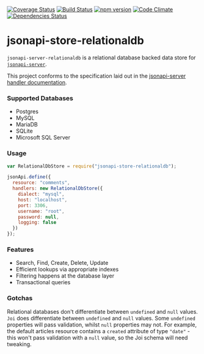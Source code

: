[![Coverage Status](https://coveralls.io/repos/holidayextras/jsonapi-store-relationaldb/badge.svg?branch=master&service=github)](https://coveralls.io/github/holidayextras/jsonapi-store-relationaldb?branch=master)
[![Build Status](https://travis-ci.org/holidayextras/jsonapi-store-relationaldb.svg?branch=master)](https://travis-ci.org/holidayextras/jsonapi-store-relationaldb)
[![npm version](https://badge.fury.io/js/jsonapi-store-relationaldb.svg)](http://badge.fury.io/js/jsonapi-store-relationaldb)
[![Code Climate](https://codeclimate.com/github/holidayextras/jsonapi-store-relationaldb/badges/gpa.svg)](https://codeclimate.com/github/holidayextras/jsonapi-store-relationaldb)
[![Dependencies Status](https://david-dm.org/holidayextras/jsonapi-store-relationaldb.svg)](https://david-dm.org/holidayextras/jsonapi-store-relationaldb)


# jsonapi-store-relationaldb

`jsonapi-server-relationaldb` is a relational database backed data store for [`jsonapi-server`](https://github.com/holidayextras/jsonapi-server).

This project conforms to the specification laid out in the [jsonapi-server handler documentation](https://github.com/holidayextras/jsonapi-server/blob/master/documentation/handlers.md).

### Supported Databases

 * Postgres
 * MySQL
 * MariaDB
 * SQLite
 * Microsoft SQL Server

### Usage

```javascript
var RelationalDbStore = require("jsonapi-store-relationaldb");

jsonApi.define({
  resource: "comments",
  handlers: new RelationalDbStore({
    dialect: "mysql",
    host: "localhost",
    port: 3306,
    username: "root",
    password: null,
    logging: false
  })
});
```

### Features

 * Search, Find, Create, Delete, Update
 * Efficient lookups via appropriate indexes
 * Filtering happens at the database layer
 * Transactional queries

### Gotchas

Relational databases don't differentiate between `undefined` and `null` values. `Joi` does differentiate between `undefined` and `null` values. Some `undefined` properties will pass validation, whilst `null` properties may not. For example, the default articles resource contains a `created` attribute of type `"date"` - this won't pass validation with a `null` value, so the Joi schema will need tweaking.
